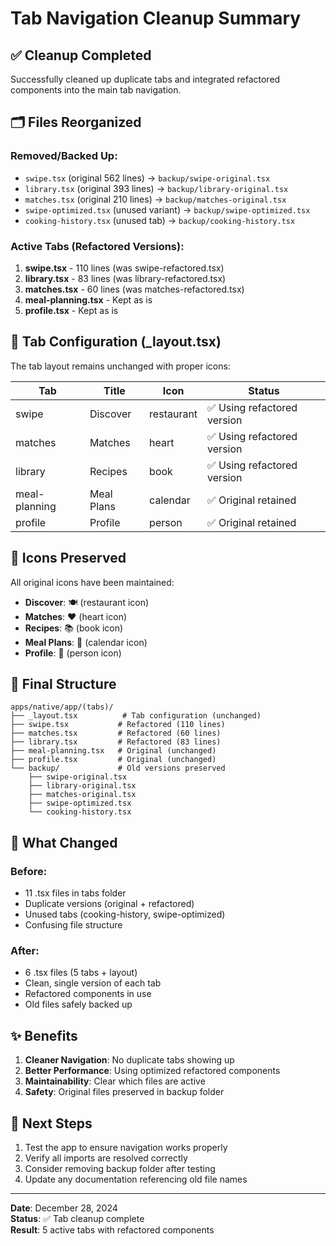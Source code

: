 # Tab Navigation Cleanup Summary

## ✅ Cleanup Completed

Successfully cleaned up duplicate tabs and integrated refactored components into the main tab navigation.

## 🗂️ Files Reorganized

### Removed/Backed Up:
- `swipe.tsx` (original 562 lines) → `backup/swipe-original.tsx`
- `library.tsx` (original 393 lines) → `backup/library-original.tsx`
- `matches.tsx` (original 210 lines) → `backup/matches-original.tsx`
- `swipe-optimized.tsx` (unused variant) → `backup/swipe-optimized.tsx`
- `cooking-history.tsx` (unused tab) → `backup/cooking-history.tsx`

### Active Tabs (Refactored Versions):
1. **swipe.tsx** - 110 lines (was swipe-refactored.tsx)
2. **library.tsx** - 83 lines (was library-refactored.tsx)
3. **matches.tsx** - 60 lines (was matches-refactored.tsx)
4. **meal-planning.tsx** - Kept as is
5. **profile.tsx** - Kept as is

## 📱 Tab Configuration (_layout.tsx)

The tab layout remains unchanged with proper icons:

| Tab | Title | Icon | Status |
|-----|-------|------|--------|
| swipe | Discover | restaurant | ✅ Using refactored version |
| matches | Matches | heart | ✅ Using refactored version |
| library | Recipes | book | ✅ Using refactored version |
| meal-planning | Meal Plans | calendar | ✅ Original retained |
| profile | Profile | person | ✅ Original retained |

## 🎨 Icons Preserved

All original icons have been maintained:
- **Discover**: 🍽️ (restaurant icon)
- **Matches**: ❤️ (heart icon)
- **Recipes**: 📚 (book icon)
- **Meal Plans**: 📅 (calendar icon)
- **Profile**: 👤 (person icon)

## 📁 Final Structure

```
apps/native/app/(tabs)/
├── _layout.tsx          # Tab configuration (unchanged)
├── swipe.tsx           # Refactored (110 lines)
├── matches.tsx         # Refactored (60 lines)
├── library.tsx         # Refactored (83 lines)
├── meal-planning.tsx   # Original (unchanged)
├── profile.tsx         # Original (unchanged)
└── backup/             # Old versions preserved
    ├── swipe-original.tsx
    ├── library-original.tsx
    ├── matches-original.tsx
    ├── swipe-optimized.tsx
    └── cooking-history.tsx
```

## 🔧 What Changed

### Before:
- 11 .tsx files in tabs folder
- Duplicate versions (original + refactored)
- Unused tabs (cooking-history, swipe-optimized)
- Confusing file structure

### After:
- 6 .tsx files (5 tabs + layout)
- Clean, single version of each tab
- Refactored components in use
- Old files safely backed up

## ✨ Benefits

1. **Cleaner Navigation**: No duplicate tabs showing up
2. **Better Performance**: Using optimized refactored components
3. **Maintainability**: Clear which files are active
4. **Safety**: Original files preserved in backup folder

## 🚀 Next Steps

1. Test the app to ensure navigation works properly
2. Verify all imports are resolved correctly
3. Consider removing backup folder after testing
4. Update any documentation referencing old file names

---

**Date**: December 28, 2024  
**Status**: ✅ Tab cleanup complete  
**Result**: 5 active tabs with refactored components